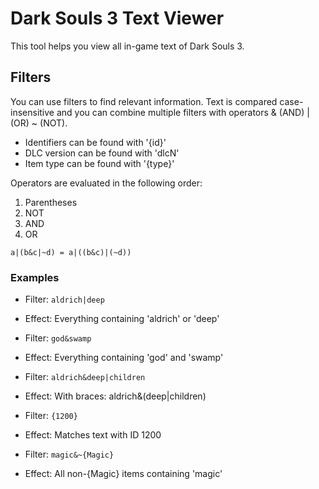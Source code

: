 # Dark Souls 3 Text Viewer

This tool helps you view all in-game text of Dark Souls 3.

## Filters

You can use filters to find relevant information. Text is compared case-insensitive and you can combine multiple filters with operators & (AND) | (OR) ~ (NOT).

- Identifiers can be found with '{id}'
- DLC version can be found with 'dlcN'
- Item type can be found with '{type}'

Operators are evaluated in the following order:

1. Parentheses
2. NOT
3. AND
4. OR

```
a|(b&c|~d) = a|((b&c)|(~d))
```

### Examples

- Filter: `aldrich|deep`
- Effect: Everything containing 'aldrich' or 'deep'


- Filter: `god&swamp`
- Effect: Everything containing 'god' and 'swamp'


- Filter: `aldrich&deep|children`
- Effect: With braces: aldrich&(deep|children)


- Filter: `{1200}`
- Effect: Matches text with ID 1200


- Filter: `magic&~{Magic}`
- Effect: All non-{Magic} items containing 'magic'